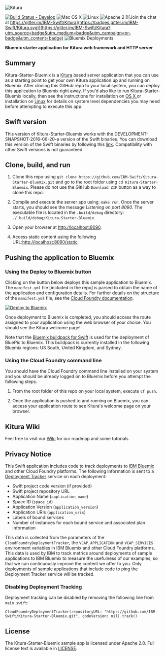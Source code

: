 ![Kitura](https://raw.githubusercontent.com/IBM-Swift/Kitura/master/Documentation/KituraLogo.png)

[![Build Status - Develop](https://travis-ci.org/IBM-Swift/Kitura-Starter-Bluemix.svg?branch=develop)](https://travis-ci.org/IBM-Swift/Kitura-Starter-Bluemix)
![Mac OS X](https://img.shields.io/badge/os-Mac%20OS%20X-green.svg?style=flat)
![Linux](https://img.shields.io/badge/os-linux-green.svg?style=flat)
![Apache 2](https://img.shields.io/badge/license-Apache2-blue.svg?style=flat)
[![Join the chat at https://gitter.im/IBM-Swift/Kitura](https://badges.gitter.im/IBM-Swift/Kitura.svg)](https://gitter.im/IBM-Swift/Kitura?utm_source=badge&utm_medium=badge&utm_campaign=pr-badge&utm_content=badge)
![Bluemix Deployments](https://deployment-tracker.mybluemix.net/stats/c42412830c143a76568abe1fb2c0b3ea/badge.svg)

**Bluemix starter application for Kitura web framework and HTTP server**

## Summary
Kitura-Starter-Bluemix is a [Kitura](https://github.com/IBM-Swift/Kitura) based server application that you can use as a starting point to get your own Kitura application up and running on Bluemix. After cloning this GitHub repo to your local system, you can deploy this application to Bluemix right away. If you'd also like to run Kitura-Starter-Bluemix locally, then see the instructions for installation on [OS X ](https://github.com/IBM-Swift/Kitura#installation-os-x) or installation on [Linux](https://github.com/IBM-Swift/Kitura#installation-linux-apt-based) for details on system level dependencies you may need before attempting to execute this app.

## Swift version
This version of Kitura-Starter-Bluemix works with the DEVELOPMENT-SNAPSHOT-2016-06-20-a version of the Swift binaries. You can download this version of the Swift binaries by following this [link](https://swift.org/download/). Compatibility with other Swift versions is not guaranteed.

## Clone, build, and run
1. Clone this repo using `git clone https://github.com/IBM-Swift/Kitura-Starter-Bluemix.git` and go to the root folder using `cd Kitura-Starter-Bluemix`. Please do not use the GitHub `Download ZIP` button as a way to clone this repo.

2. Compile and execute the server app using: `make run`. Once the server starts, you should see the message _Listening on port 8090_. The executable file is located in the `.build/debug` directory: `./.build/debug/Kitura-Starter-Bluemix`.

3. Open your browser at [http://localhost:8090](http://localhost:8090).

4. Access static content using the following URL:[http://localhost:8090/static](http://localhost:8090/static).

## Pushing the application to Bluemix
### Using the Deploy to Bluemix button
Clicking on the button below deploys this sample application to Bluemix. The `manifest.yml` file [included in the repo] is parsed to obtain the name of the application and configuration details. For further details on the structure of the `manifest.yml` file, see the [Cloud Foundry documentation](https://docs.cloudfoundry.org/devguide/deploy-apps/manifest.html#minimal-manifest).

[![Deploy to Bluemix](https://deployment-tracker.mybluemix.net/stats/c42412830c143a76568abe1fb2c0b3ea/button.svg)](https://bluemix.net/deploy?repository=https://github.com/IBM-Swift/Kitura-Starter-Bluemix.git)

Once deployment to Bluemix is completed, you should access the route assigned to your application using the web browser of your choice. You should see the Kitura welcome page!

Note that the [Bluemix buildpack for Swift](https://github.com/IBM-Swift/swift-buildpack) is used for the deployment of BluePic to Bluemix. This buildpack is currently installed in the following Bluemix regions: US South, United Kingdom, and Sydney.

### Using the Cloud Foundry command line
You should have the Cloud Foundry command line installed on your system and you should be already logged on to Bluemix before you attempt the following steps.

1. From the root folder of this repo on your local system, execute `cf push`.

2. Once the application is pushed to and running on Bluemix, you can access your application route to see Kitura's welcome page on your browser.

## Kitura Wiki
Feel free to visit our [Wiki](https://github.com/IBM-Swift/Kitura/wiki) for our roadmap and some tutorials.


## Privacy Notice
This Swift application includes code to track deployments to [IBM Bluemix](https://www.bluemix.net/) and other Cloud Foundry platforms. The following information is sent to a [Deployment Tracker](https://github.com/IBM-Bluemix/cf-deployment-tracker-service) service on each deployment:

* Swift project code version (if provided)
* Swift project repository URL
* Application Name (`application_name`)
* Space ID (`space_id`)
* Application Version (`application_version`)
* Application URIs (`application_uris`)
* Labels of bound services
* Number of instances for each bound service and associated plan information

This data is collected from the parameters of the `CloudFoundryDeploymentTracker`, the `VCAP_APPLICATION` and `VCAP_SERVICES` environment variables in IBM Bluemix and other Cloud Foundry platforms. This data is used by IBM to track metrics around deployments of sample applications to IBM Bluemix to measure the usefulness of our examples, so that we can continuously improve the content we offer to you. Only deployments of sample applications that include code to ping the Deployment Tracker service will be tracked.

### Disabling Deployment Tracking
Deployment tracking can be disabled by removing the following line from `main.swift`:

    CloudFoundryDeploymentTracker(repositoryURL: "https://github.com/IBM-Swift/Kitura-Starter-Bluemix.git", codeVersion: nil).track()


## License
The Kitura-Starter-Bluemix sample app is licensed under Apache 2.0. Full license text is available in [LICENSE](LICENSE.txt).
